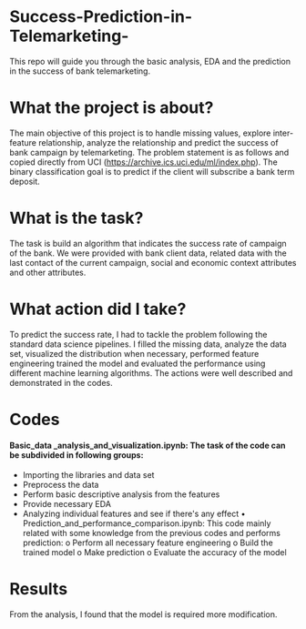 # Success-Prediction-in-Telemarketing-
This repo will guide you through the basic analysis, EDA and the prediction in the success of bank telemarketing.
# What the project is about?
The main objective of this project is to handle missing values, explore inter-feature relationship, analyze the relationship and predict the success of bank campaign by telemarketing. The problem statement is as follows and copied directly from UCI (https://archive.ics.uci.edu/ml/index.php). The binary classification goal is to predict if the client will subscribe a bank term deposit.
# What is the task?
The task is build an algorithm that indicates the success rate of campaign of the bank. We were provided with bank client data, related data with the last contact of the current campaign, social and economic context attributes and other attributes.  
# What action did I take?
To predict the success rate, I had to tackle the problem following the standard data science pipelines. I filled the missing data, analyze the data set, visualized the distribution when necessary, performed feature engineering trained the model and evaluated the performance using different machine learning algorithms. The actions were well described and demonstrated in the codes.
# Codes
#### Basic_data _analysis_and_visualization.ipynb: The task of the code can be subdivided in following groups:
- Importing the libraries and data set
-	Preprocess the data
-	Perform basic descriptive analysis from the features
-	Provide necessary EDA
- Analyzing individual features and see if there's any effect
•	Prediction_and_performance_comparison.ipynb: This code mainly related with some knowledge from the previous codes and performs prediction:
 o	Perform all necessary feature engineering 
 o	Build the trained model
 o	Make prediction
 o	Evaluate the accuracy of the model
# Results
From the analysis, I found that the model is required more modification.
